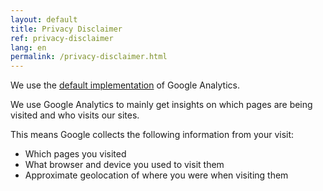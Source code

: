 ```yaml
---
layout: default
title: Privacy Disclaimer
ref: privacy-disclaimer
lang: en
permalink: /privacy-disclaimer.html
---
```


We use the [default implementation](https://support.google.com/analytics/answer/11593727?hl=en) of Google Analytics.

We use Google Analytics to mainly get insights on which pages are being visited and who visits our sites.

This means Google collects the following information from your visit:

- Which pages you visited
- What browser and device you used to visit them
- Approximate geolocation of where you were when visiting them
